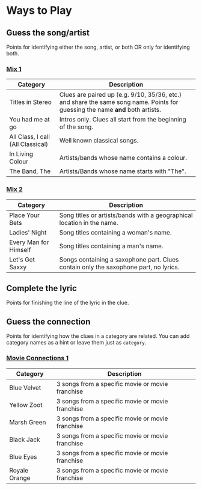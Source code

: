 # Ways to Play

## Guess the song/artist
Points for identifying either the song, artist, or both OR only for identifying both.
### [Mix 1](mix1.tsv)
|Category|Description|
|--|--|
|Titles in Stereo|Clues are paired up (e.g. 9/10, 35/36, etc.) and share the same song name. Points for guessing the name **and** both artists.|
|You had me at go|Intros only. Clues all start from the beginning of the song.|
|All Class, I call (All Classical)|Well known classical songs.|
|In Living Colour|Artists/bands whose name contains a colour.|
|The Band, The|Artists/Bands whose name starts with "The".

### [Mix 2](mix2.tsv)
|Category|Description|
|--|--|
|Place Your Bets|Song titles or artists/bands with a geographical location in the name.|
|Ladies' Night|Song titles containing a woman's name.|
|Every Man for Himself|Song titles containing a man's name.|
|Let's Get Saxxy|Songs containing a saxophone part. Clues contain only the saxophone part, no lyrics.|

## Complete the lyric
Points for finishing the line of the lyric in the clue.

## Guess the connection
Points for identifying how the clues in a category are related. You can add category names as a hint or leave them just as `category`.
### [Movie Connections 1](movie_connections_trivia_1.tsv)
|Category|Description|
|--|--|
|Blue Velvet|3 songs from a specific movie or movie franchise|
|Yellow Zoot|3 songs from a specific movie or movie franchise|
|Marsh Green|3 songs from a specific movie or movie franchise|
|Black Jack|3 songs from a specific movie or movie franchise|
|Blue Eyes|3 songs from a specific movie or movie franchise|
|Royale Orange|3 songs from a specific movie or movie franchise|